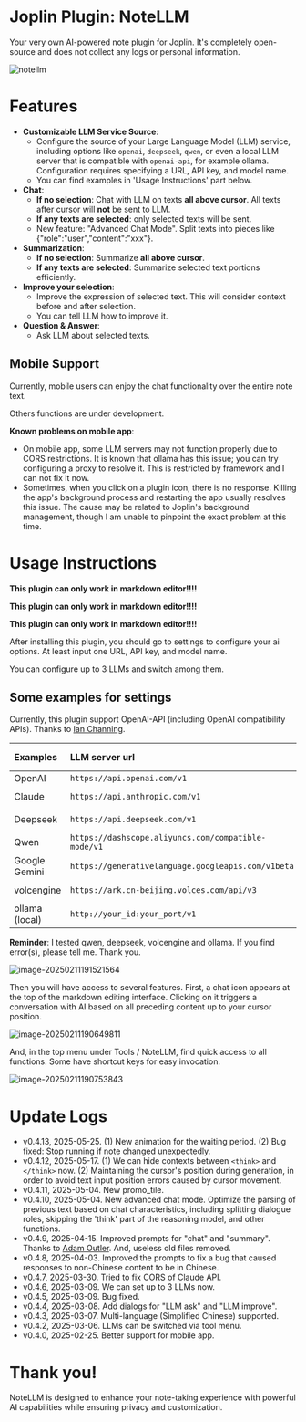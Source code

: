 # Joplin Plugin: NoteLLM

Your very own AI-powered note plugin for Joplin. 
It's completely open-source and does not collect any logs or personal information.

![notellm](./_img/notellm.gif)

# Features

- **Customizable LLM Service Source**: 
    - Configure the source of your Large Language Model (LLM) service, including options like `openai`, `deepseek`, `qwen`, or even a local LLM server that is compatible with `openai-api`, for example ollama. Configuration requires specifying a URL, API key, and model name.
    - You can find examples in 'Usage Instructions' part below.
- **Chat**: 
    - **If no selection**: Chat with LLM on texts **all above cursor**. All texts after cursor will **not** be sent to LLM.
    - **If any texts are selected**: only selected texts will be sent.
    - New feature: "Advanced Chat Mode". Split texts into pieces like {"role":"user","content":"xxx"}.
- **Summarization**: 
    - **If no selection**: Summarize **all above cursor**.
    - **If any texts are selected**: Summarize selected text portions efficiently. 
- **Improve your selection**: 
    - Improve the expression of selected text. This will consider context before and after selection. 
    - You can tell LLM how to improve it.
- **Question & Answer**: 
    - Ask LLM about selected texts.

## Mobile Support

Currently, mobile users can enjoy the chat functionality over the entire note text. 

Others functions are under development.

**Known problems on mobile app**:
- On mobile app, some LLM servers may not function properly due to CORS restrictions. It is known that ollama has this issue; you can try configuring a proxy to resolve it. This is restricted by framework and I can not fix it now.
- Sometimes, when you click on a plugin icon, there is no response. Killing the app's background process and restarting the app usually resolves this issue. The cause may be related to Joplin's background management, though I am unable to pinpoint the exact problem at this time.

# Usage Instructions

**This plugin can only work in markdown editor!!!!**

**This plugin can only work in markdown editor!!!!**

**This plugin can only work in markdown editor!!!!**

After installing this plugin, you should go to settings to configure your ai options. At least input one URL, API key, and model name.

You can configure up to 3 LLMs and switch among them.

## Some examples for settings

Currently, this plugin support OpenAI-API (including OpenAI compatibility APIs). Thanks to [Ian Channing](https://github.com/ianchanning).

| Examples | LLM server url | LLM model name (examples) |
| :----------------------------------------- | :--------------------------------------- | ------------------------------------------ |
| OpenAI | `https://api.openai.com/v1` | `o3` |
| Claude | `https://api.anthropic.com/v1` | `claude-3-7-sonnet-20250219` |
| Deepseek | `https://api.deepseek.com/v1` | `deepseek-chat`,  or `deepseek-reasoner` |
| Qwen | `https://dashscope.aliyuncs.com/compatible-mode/v1` | `qwen-plus` |
| Google Gemini | `https://generativelanguage.googleapis.com/v1beta` | `gemini-2.0-flash` |
| volcengine | `https://ark.cn-beijing.volces.com/api/v3` | `doubao-1.5-pro-32k` |
| ollama (local) | `http://your_id:your_port/v1` | `(YOUR_MODEL_NAME)` |

**Reminder**: I tested qwen, deepseek, volcengine and ollama. If you find error(s), please tell me. Thank you.



![image-20250211191521564](./_img/image-20250211191521564.png)

Then you will have access to several features. First, a chat icon appears at the top of the markdown editing interface. Clicking on it triggers a conversation with AI based on all preceding content up to your cursor position.

![image-20250211190649811](./_img/image-20250211190649811.png)

And, in the top menu under Tools / NoteLLM, find quick access to all functions. Some have shortcut keys for easy invocation.

![image-20250211190753843](./_img/image-20250211190753843.png)


# Update Logs

- v0.4.13, 2025-05-25. (1) New animation for the waiting period. (2) Bug fixed: Stop running if note changed unexpectedly.
- v0.4.12, 2025-05-17. (1) We can hide contexts between `<think>` and `</think>` now. (2) Maintaining the cursor's position during generation, in order to avoid text input position errors caused by cursor movement.
- v0.4.11, 2025-05-04. New promo_tile.
- v0.4.10, 2025-05-04. New advanced chat mode. Optimize the parsing of previous text based on chat characteristics, including splitting dialogue roles, skipping the 'think' part of the reasoning model, and other functions.
- v0.4.9, 2025-04-15. Improved prompts for "chat" and "summary". Thanks to [Adam Outler](https://github.com/adamoutler). And, useless old files removed.
- v0.4.8, 2025-04-03. Improved the prompts to fix a bug that caused responses to non-Chinese content to be in Chinese.
- v0.4.7, 2025-03-30. Tried to fix CORS of Claude API.
- v0.4.6, 2025-03-09. We can set up to 3 LLMs now.
- v0.4.5, 2025-03-09. Bug fixed.
- v0.4.4, 2025-03-08. Add dialogs for "LLM ask" and "LLM improve".
- v0.4.3, 2025-03-07. Multi-language (Simplified Chinese) supported.
- v0.4.2, 2025-03-06. LLMs can be switched via tool menu.
- v0.4.0, 2025-02-25. Better support for mobile app.

# Thank you!

NoteLLM is designed to enhance your note-taking experience with powerful AI capabilities while ensuring privacy and customization.